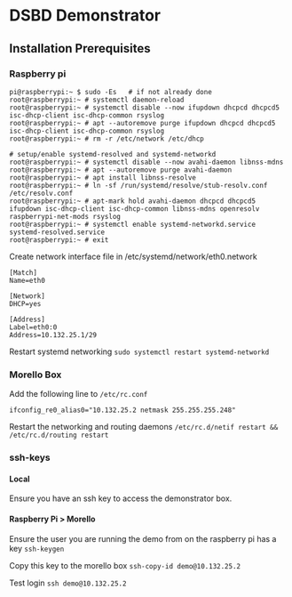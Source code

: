 # DSBD Demonstrator

## Installation Prerequisites

### Raspberry pi

```# deinstall classic networking
pi@raspberrypi:~ $ sudo -Es   # if not already done
root@raspberrypi:~ # systemctl daemon-reload
root@raspberrypi:~ # systemctl disable --now ifupdown dhcpcd dhcpcd5 isc-dhcp-client isc-dhcp-common rsyslog
root@raspberrypi:~ # apt --autoremove purge ifupdown dhcpcd dhcpcd5 isc-dhcp-client isc-dhcp-common rsyslog
root@raspberrypi:~ # rm -r /etc/network /etc/dhcp

# setup/enable systemd-resolved and systemd-networkd
root@raspberrypi:~ # systemctl disable --now avahi-daemon libnss-mdns
root@raspberrypi:~ # apt --autoremove purge avahi-daemon
root@raspberrypi:~ # apt install libnss-resolve
root@raspberrypi:~ # ln -sf /run/systemd/resolve/stub-resolv.conf /etc/resolv.conf
root@raspberrypi:~ # apt-mark hold avahi-daemon dhcpcd dhcpcd5 ifupdown isc-dhcp-client isc-dhcp-common libnss-mdns openresolv raspberrypi-net-mods rsyslog
root@raspberrypi:~ # systemctl enable systemd-networkd.service systemd-resolved.service
root@raspberrypi:~ # exit
```

Create network interface file in /etc/systemd/network/eth0.network
```
[Match]
Name=eth0

[Network]
DHCP=yes

[Address]
Label=eth0:0
Address=10.132.25.1/29
```
Restart systemd networking
`sudo systemctl restart systemd-networkd`

### Morello Box
Add the following line to `/etc/rc.conf`

```
ifconfig_re0_alias0="10.132.25.2 netmask 255.255.255.248"
```

Restart the networking and routing daemons
`/etc/rc.d/netif restart && /etc/rc.d/routing restart`

### ssh-keys

#### Local

Ensure you have an ssh key to access the demonstrator box.

#### Raspberry Pi > Morello
Ensure the user you are running the demo from on the raspberry pi has a key
`ssh-keygen`

Copy this key to the morello box
`ssh-copy-id demo@10.132.25.2`

Test login
`ssh demo@10.132.25.2`
